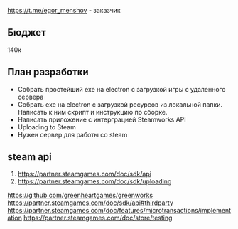 https://t.me/egor_menshov - заказчик

## Бюджет

140к

## План разработки

- Собрать простейший exe на electron с загрузкой игры с удаленного сервера
- Собрать exe на electron с загрузкой ресурсов из локальной папки. Написать к ним скрипт и инструкцию по сборке.
- Написать приложение с интерграцией Steamworks API
- Uploading to Steam
- Нужен сервер для работы со steam

## steam api

1. https://partner.steamgames.com/doc/sdk/api
2. https://partner.steamgames.com/doc/sdk/uploading

https://github.com/greenheartgames/greenworks
https://partner.steamgames.com/doc/sdk/api#thirdparty
https://partner.steamgames.com/doc/features/microtransactions/implementation
https://partner.steamgames.com/doc/store/testing

